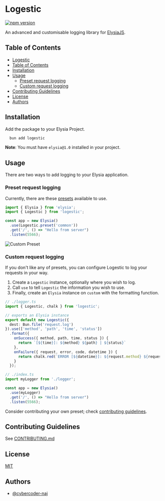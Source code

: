 # Logestic

[![npm version](https://badge.fury.io/js/logestic.svg)](https://badge.fury.io/js/logestic)

An advanced and customisable logging library for [ElysiaJS](https://elysiajs.com).

## Table of Contents

- [Logestic](#logestic)
- [Table of Contents](#table-of-contents)
- [Installation](#installation)
- [Usage](#usage)
  - [Preset request logging](#preset-request-logging)
  - [Custom request logging](#custom-request-logging)
- [Contributing Guidelines](#contributing-guidelines)
- [License](#license)
- [Authors](#authors)

## Installation

Add the package to your Elysia Project. 
```bash
  bun add logestic
```
**Note**: You must have `elysia@1.0` installed in your project.

## Usage

There are two ways to add logging to your Elysia application.

### Preset request logging

Currently, there are these [presets](./src/presets/index.ts) available to use. 

```typescript
import { Elysia } from 'elysia';
import { Logestic } from 'logestic';

const app = new Elysia()
  .use(Logestic.preset('common'))
  .get('/', () => "Hello from server")
  .listen(5566);
```

![Custom Preset](./screenshots/custom-preset.png)

### Custom request logging

If you don't like any of presets, you can configure Logestic to log your requests in your way.

1. Create a `Logestic` instance, optionally where you wish to log.
2. Call `use` to tell `Logestic` the information you wish to use.
3. Finally, create an `Elysia` instance on `custom` with the formatting function. 

```typescript
// ./logger.ts
import { Logestic, chalk } from 'logestic';

// exports an Elysia instance
export default new Logestic({
  dest: Bun.file('request.log')
}).use(['method', 'path', 'time', 'status'])
  .format({
    onSuccess({ method, path, time, status }) {
      return `[${time}]: ${method} ${path} | ${status}`
    },
    onFailure({ request, error, code, datetime }) {
      return chalk.red(`ERROR [${datetime}]: ${request.method} ${request.url} | ${code}`)
    }
  });

// ./index.ts
import myLogger from './logger';

const app = new Elysia()
  .use(myLogger)
  .get('/', () => "Hello from server")
  .listen(5566);
```

Consider contributing your own preset; check [contributing guidelines](#contributing-guidelines).

## Contributing Guidelines

See [CONTRIBUTING.md](./CONTRIBUTING.md)

## License

[MIT](./LICENSE)

## Authors

- [@cybercoder-naj](https://github.com/cybercoder-naj)
